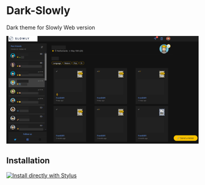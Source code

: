 # Dark-Slowly
Dark theme for Slowly Web version

![alt text](https://raw.githubusercontent.com/FrankS01/dark-slowly/master/Preview.png)

## Installation
[![Install directly with Stylus](https://img.shields.io/badge/Install%20directly%20with-Stylus-00adad.svg)](https://raw.githubusercontent.com/FrankS01/dark-slowly/master/slowly.user.css)
